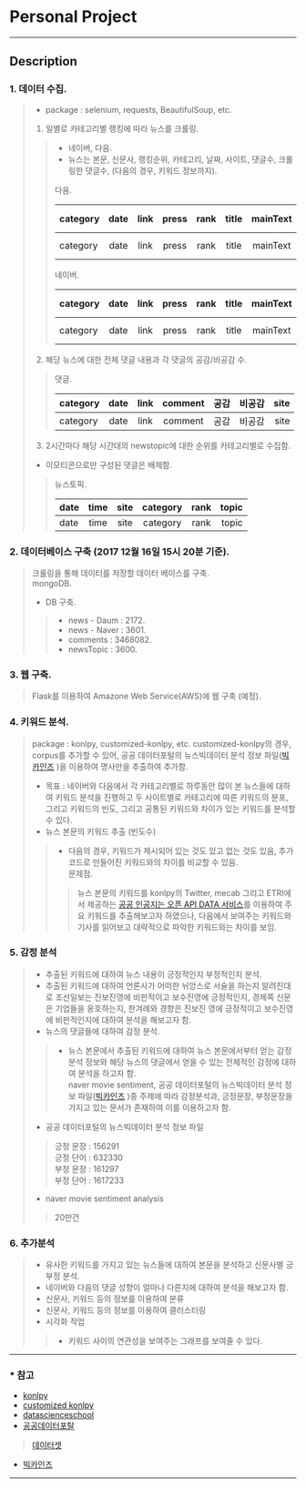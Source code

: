 # Personal Project   
---------------------------  
## Description  
### 1. 데이터 수집.  
> * package : selenium, requests, BeautifulSoup, etc.  
> 
> 1. 일별로 카테고리별 랭킹에 따라 뉴스를 크롤링.  
>> * 네이버, 다음.  
>> * 뉴스는 본문,  신문사, 랭킹순위, 카테고리, 날짜, 사이트, 댓글수, 크롤링한 댓글수, (다음의 경우, 키워드 정보까지).  
>>
>> 다음.  
>> 
>> | category | date | link | press | rank | title | mainText | keywords | number of comments |  real comment | site |  
>> |:------------|:------:|:-----:|:-------:|:------:|:----:|:-------------:|:-----------:|:-----------------------:|:---------------:|------:|
>> | category | date|link | press | rank | title | mainText | keyword | number of comments |  real comment | site |  
>> 
>> 네이버.    
>> 
>> | category | date | link | press | rank | title | mainText | number of comments |  real comment | site |  
>> |:------------|:------:|:-----:|:-------:|:------:|:----:|:-------------:|:----------------------------:|:--------------------:|------:|
>> | category | date | link | press | rank | title | mainText | number of comments |  real comment | site |  
>
> 2. 해당 뉴스에 대한 전체 댓글 내용과 각 댓글의 공감/비공감 수.  
>>   
>> 댓글.  
>> 
>> | category | date | link | comment | 공감 | 비공감 | site |  
>> |:------------|:------:|:-----:|:------------:|:-----:|:---------:|-----:|  
>> | category | date | link | comment | 공감 | 비공감 | site |  
>>  
> 3.  2시간마다 해당 시간대의 newstopic에 대한 순위를 카테고리별로 수집함.  
> * 이모티콘으로만 구성된 댓글은 배제함.
>>  
>> 뉴스토픽.  
>> 
>> | date | time | site | category | rank | topic |  
>> |:-------|:------:|:-----:|:-----------:|:------:|--------:| 
>> | date | time | site | category | rank | topic |    
>>   

### 2. 데이터베이스 구축 (2017 12월 16일 15시 20분 기준).  
> 크롤링을 통해 데이터를 저장할 데이터 베이스를 구축.  
> mongoDB.  
> * DB 구축.  
>> * news - Daum : 2172.  
>> * news - Naver : 3601.  
>> * comments : 3468082.  
>> * newsTopic : 3600.  

### 3. 웹 구축. 
> Flask를 이용하여 Amazone Web Service(AWS)에 웹 구축 (예정). 

### 4. 키워드 분석. 
> package : konlpy, customized-konlpy, etc. 
> customized-konlpy의 경우, corpus를 추가할 수 있어, 공공 데이터포털의 뉴스빅데이터 분석 정보 파일([빅카인즈](https://www.kinds.or.kr/) )을 이용하여 명사만을 추출하여 추가함.  
>  * 목표 : 네이버와 다음에서 각 카테고리별로 하루동안 많이 본 뉴스들에 대하여 키워드 분석을 진행하고 두 사이트별로 카테고리에 따른 키워드의 분포, 그리고 키워드의 빈도, 그리고 공통된 키워드와 차이가 있는 키워드를 분석할 수 있다.  
> * 뉴스 본문의 키워드 추출 (빈도수)  
>> * 다음의 경우, 키워드가 제시되어 있는 것도 있고 없는 것도 있음, 추가 코드로 만들어진 키워드와의 차이를 비교할 수 있음.  
>> 문제점. 
>>>  뉴스 본문의 키워드를 konlpy의 Twitter, mecab 그리고 ETRI에서 제공하는 [공공 인공지는 오픈 API DATA 서비스](http://aiopen.etri.re.kr/)를 이용하여 주요 키워드를 추출해보고자 하였으나, 다음에서 보여주는 키워드와 기사를 읽어보고 대략적으로 파악한 키워드와는 차이를 보임.  

### 5. 감정 분석  
> * 추출된 키워드에 대하여 뉴스 내용이 긍정적인지 부정적인지 분석. 
> * 추출된 키워드에 대하여 언론사가 어떠한 뉘앙스로 서술을 하는지 알려진대로 조선일보는 진보진영에 비판적이고 보수진영에 긍정적인지, 경제쪽 신문은 기업들을 옹호하는지, 한겨례와 경향은 진보진 영에 긍정적이고 보수진영에 비판적인지에 대하여 분석을 해보고자 함.  
> * 뉴스의 댓글들에 대하여 감정 분석. 
>> * 뉴스 본문에서 추출된 키워드에 대하여 뉴스 본문에서부터 얻는 감정 분석 정보와 해당 뉴스의 댓글에서 얻을 수 있는 전체적인 감정에 대하여 분석을 하고자 함.  
> naver movie sentiment, 공공 데이터포털의 뉴스빅데이터 분석 정보 파일([빅카인즈](https://www.kinds.or.kr/) )중 주제에 따라 감정분석과, 긍정문장, 부정문장을 가지고 있는 문서가 존재하여 이를 이용하고자 함. 
>  * 공공 데이터포털의 뉴스빅데이터 분석 정보 파일
>> 긍정 문장 : 156291  
>> 긍정 단어 : 632330  
>> 부정 문장 : 161297  
>> 부정 단어 :  1617233  
> * naver movie sentiment analysis   
>> 20만건  

### 6. 추가분석  
> * 유사한 키워드를 가지고 있는 뉴스들에 대하여 본문을 분석하고 신문사별 긍부정 분석. 
> * 네이버와 다음의 댓글 성향이 얼마나 다른지에 대하여 분석을 해보고자 함.  
> * 신문사, 키워드 등의 정보를 이용하여 분류  
> * 신문사, 키워드 등의 정보를 이용하여 클러스터링  
> * 시각화 작업  
>> * 키워드 사이의 연관성을 보여주는 그래프를 보여줄 수 있다.  
---------------------------  
### * 참고
* [konlpy](konlpy.org)
* [customized konlpy](https://github.com/lovit/customized_konlpy)
* [datascienceschool](https://datascienceschool.net/)
* [공공데이터포탈](https://www.data.go.kr/)
> [데이터셋](https://www.data.go.kr/dataset/15012945/fileData.do)
* [빅카인즈](https://www.kinds.or.kr/)
---------------------------  